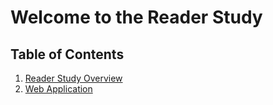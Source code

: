 # Welcome to the Reader Study

## Table of Contents
1. [Reader Study Overview](./docs/overview.md)
2. [Web Application](./docs/webapp.md/#web-application)

<!-- 3. [Learning Management System]()
    - [Learning Tools Interoperability (LTI)]()
        - [Node.js LTI Library]()
    - [Canvas Instructure]() -->


<!-- <table>
<tr><th>Table 1 Heading 1 </th><th>Table 1 Heading 2</th></tr>
<tr><td>

|Table 1| Middle | Table 2|
|--|--|--|
|a| not b|and c |

</td><td>

|b|1|2|3| 
|--|--|--|--|
|a|s|d|f|

</td></tr> </table> -->
